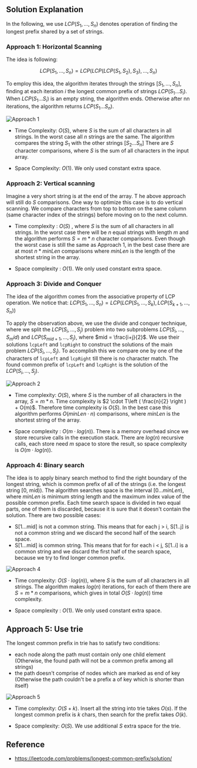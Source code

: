 ## Solution Explanation

In the following, we use $LCP(S_1, \dots, S_n)$ denotes operation of finding the longest prefix shared by a set of strings.

### Approach 1: Horizontal Scanning

The idea is following:

$$LCP(S_1, \dots, S_n) = LCP(LCP(LCP(S_1, S_2), S_3), \dots, S_n)$$


To employ this idea, the algorithm iterates through the strings $[S_1, \dots, S_n]$,
finding at each iteration $i$ the longest common prefix of strings $LCP(S_1 \ldots S_i)$.
When $LCP(S_1 \ldots S_i)$ is an empty string, the algorithm ends.
Otherwise after nn iterations, the algorithm returns $LCP(S_1 \ldots S_n)$.

![Approach 1](img/approach-1.png)

- Time Complexity: $O(S)$, where $S$ is the sum of all characters in all strings.
In the worst case all $n$ strings are the same. The algorithm
compares the string $S_1$ with the other strings $[S_2 \ldots S_n]$
There are $S$ character comparisons, where $S$ is the sum of all characters in the input array.

- Space Complexity: $O(1)$. We only used constant extra space.

### Approach 2: Vertical scanning

Imagine a very short string is at the end of the array. T
he above approach will still do $S$ comparisons.
One way to optimize this case is to do vertical scanning.
We compare characters from top to bottom on the same column
(same character index of the strings) before moving on to the next column.

- Time complexity : $O(S)$ , where $S$ is the sum of all characters in all strings.
In the worst case there will be $n$ equal strings with length $m$ and the algorithm performs $S=m*n$ character comparisons.
Even though the worst case is still the same as Approach 1, in the best case there are at most $n*minLen$ comparisons
where $minLen$ is the length of the shortest string in the array.

- Space complexity : $O(1)$. We only used constant extra space.

### Approach 3: Divide and Conquer

The idea of the algorithm comes from the associative property of
LCP operation. We notice that:
$LCP(S_1, \dots, S_n) = LCP(LCP(S_1, \dots, S_k), LCP(S_{k+1}, \dots, S_n))$

To apply the observation above, we use the divide and conquer technique, where we
split the $LCP(S_i, \dots, S_j)$ problem into two subproblems $LCP(S_i, \dots, S_mid)$
and $LCP(S_{mid+1}, \dots, S_j)$, where $mid = \frac{i+j}{2}$. We use their
solutions `lcpLeft` and `lcpRight` to construct the solutions of the main problem
$LCP(S_i, \dots, S_j)$. To accomplish this we compare one by one of the characters of
`lcpLeft` and `lcpRight` till there is no character match. The found common prefix of
`lcpLeft` and `lcpRight` is the solution of the $LCP(S_i, \dots, S_j)$.

![Approach 2](img/approach-2.png)

- Time complexity: $O(S)$, where $S$ is the number of all characters in the array, $S=m*n$.
Time complexity is $2 \cdot T\left ( \frac{n}{2} \right ) + O(m)$.
Therefore time complexity is $O(S)$.
In the best case this algorithm performs $O(minLen \cdot n)$ comparisons,
where $minLen$ is the shortest string of the array.

- Space complexity : $O(m \cdot log(n))$. There is a memory overhead since we store recursive calls in the execution stack.
There are $log(n)$ recursive calls, each store need $m$ space to store the result, so space complexity is $O(m \cdot log(n))$.

### Approach 4: Binary search

The idea is to apply binary search method to find the right boundary of the longest string, which is common prefix of all of the strings
(i.e. the longest string [0, mid)). The algorithm searches space is the interval $[0 \ldots minLen)$, where $minLen$ is minimum string length
and the maximum index value of the possible common prefix. Each time search space is divided in two equal parts,
one of them is discarded, because it is sure that it doesn't contain the solution.
There are two possible cases:

- S[1...mid] is not a common string. This means that for each j > i, S[1..j] is not a common string and we discard the second half of the search space.
- S[1...mid] is common string. This means that for for each i < j, S[1..i] is a common string and we discard the first half of the search space,
because we try to find longer common prefix.

![Approach 4](img/approach-4.png)

- Time complexity:  $O(S \cdot log(n))$, where $S$ is the sum of all characters in all strings. The algorithm makes $log(n)$ iterations,
for each of them there are $S = m*n$ comparisons, which gives in total $O(S \cdot log(n))$ time complexity.

- Space complexity : $O(1)$. We only used constant extra space.

## Approach 5: Use trie

The longest common prefix in trie has to satisfy two conditions:

- each node along the path must contain only one child element (Otherwise, the found path will not be a common prefix among all strings)
- the path doesn't comprise of nodes which are marked as end of key (Otherwise the path couldn't be a prefix a of key which is shorter than itself)

![Approach 5](img/approach-5.png)

- Time complexity: $O(S+k)$. Insert all the string into trie takes $O(s)$. If the longest common prefix is $k$ chars, then
search for the prefix takes $O(k)$.

- Space complexity: $O(S)$. We use additional $S$ extra space for the trie.


## Reference

- https://leetcode.com/problems/longest-common-prefix/solution/
